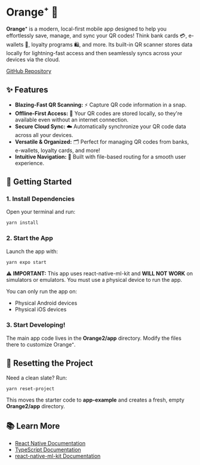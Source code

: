 # Orange⁺ 🍊

**Orange⁺** is a modern, local-first mobile app designed to help you effortlessly save, manage, and sync your QR codes! Think bank cards 💳, e-wallets 📱, loyalty programs 🛍️, and more. Its built-in QR scanner stores data locally for lightning-fast access and then seamlessly syncs across your devices via the cloud.

[GitHub Repository](https://github.com/ghuyphan/Orange2)

## ✨ Features

* **Blazing-Fast QR Scanning:** ⚡️ Capture QR code information in a snap.
* **Offline-First Access:** 📴 Your QR codes are stored locally, so they're available even without an internet connection.
* **Secure Cloud Sync:** ☁️ Automatically synchronize your QR code data across all your devices.
* **Versatile & Organized:** 🗂️ Perfect for managing QR codes from banks, e-wallets, loyalty cards, and more!
* **Intuitive Navigation:** 🧭 Built with file-based routing for a smooth user experience.

## 🚀 Getting Started

### 1. Install Dependencies

Open your terminal and run:

```bash
yarn install
```

### 2. Start the App

Launch the app with:

```bash
yarn expo start
```

⚠️ **IMPORTANT:** This app uses react-native-ml-kit and **WILL NOT WORK** on simulators or emulators. You must use a physical device to run the app.

You can only run the app on:
* Physical Android devices
* Physical iOS devices

### 3. Start Developing!

The main app code lives in the **Orange2/app** directory. Modify the files there to customize Orange⁺.

## 🔄 Resetting the Project

Need a clean slate? Run:

```bash
yarn reset-project
```

This moves the starter code to **app-example** and creates a fresh, empty **Orange2/app** directory.

## 📚 Learn More

* [React Native Documentation](https://reactnative.dev/docs/getting-started)
* [TypeScript Documentation](https://www.typescriptlang.org/docs/)
* [react-native-ml-kit Documentation](https://github.com/agencyenterprise/react-native-ml-kit)